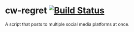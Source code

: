 # cw-regret [![Build Status](https://travis-ci.org/raddcircles/cw-regret.svg?branch=master)](https://travis-ci.org/raddcircles/cw-regret)
A script that posts to multiple social media platforms at once.
